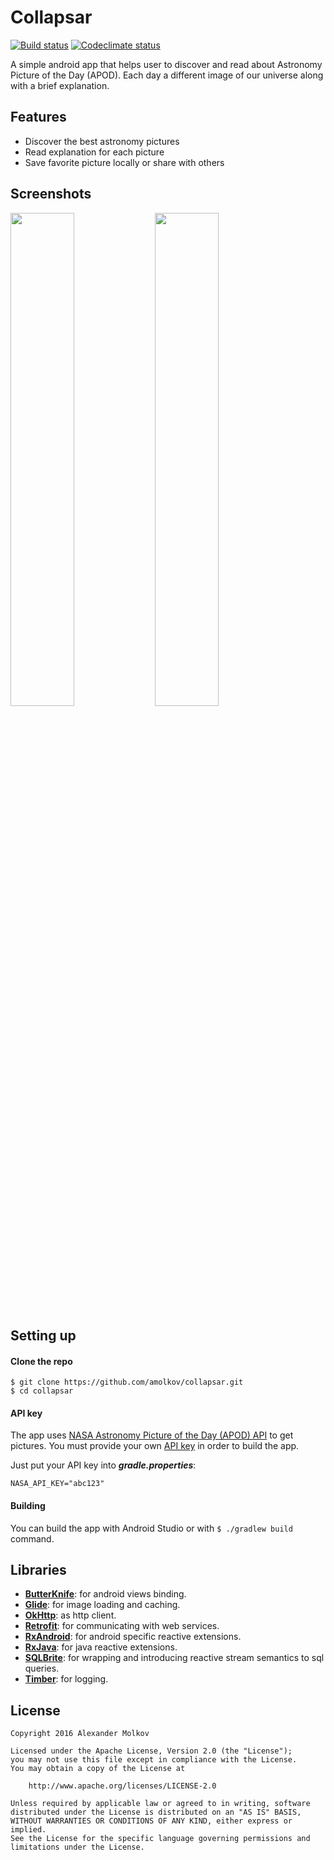# Collapsar

[![Build status](https://travis-ci.org/amolkov/collapsar.svg?branch=master)](https://travis-ci.org/amolkov/collapsar)
[![Codeclimate status](https://lima.codeclimate.com/github/amolkov/collapsar/badges/gpa.svg)](https://lima.codeclimate.com/github/amolkov/collapsar)

A simple android app that helps user to discover and read about Astronomy Picture of the Day (APOD). Each day a different image of our universe along with a brief explanation.

## Features

- Discover the best astronomy pictures
- Read explanation for each picture
- Save favorite picture locally or share with others

## Screenshots

<img width="45%" src=".github/screen1.png" /> <img width="45%" src=".github/screen2.png" />

## Setting up

#### Clone the repo

```
$ git clone https://github.com/amolkov/collapsar.git
$ cd collapsar
```

#### API key

The app uses [NASA Astronomy Picture of the Day (APOD) API](https://api.nasa.gov/api.html#apod) to get pictures. You must provide your own [API key](https://api.nasa.gov/index.html#apply-for-an-api-key) in order to build the app.

Just put your API key into **_gradle.properties_**:

```
NASA_API_KEY="abc123"
```

#### Building

You can build the app with Android Studio or with `$ ./gradlew build` command.

## Libraries

* [**ButterKnife**](https://github.com/JakeWharton/butterknife): for android views binding.
* [**Glide**](https://github.com/bumptech/glide): for image loading and caching.
* [**OkHttp**](https://github.com/square/okhttp): as http client.
* [**Retrofit**](https://github.com/square/retrofit): for communicating with web services.
* [**RxAndroid**](https://github.com/ReactiveX/RxAndroid): for android specific reactive extensions.
* [**RxJava**](https://github.com/ReactiveX/RxJava): for java reactive extensions.
* [**SQLBrite**](https://github.com/square/sqlbrite): for wrapping and introducing reactive stream semantics to sql queries.
* [**Timber**](https://github.com/JakeWharton/timber): for logging.

## License

    Copyright 2016 Alexander Molkov

    Licensed under the Apache License, Version 2.0 (the "License");
    you may not use this file except in compliance with the License.
    You may obtain a copy of the License at

        http://www.apache.org/licenses/LICENSE-2.0

    Unless required by applicable law or agreed to in writing, software
    distributed under the License is distributed on an "AS IS" BASIS,
    WITHOUT WARRANTIES OR CONDITIONS OF ANY KIND, either express or implied.
    See the License for the specific language governing permissions and
    limitations under the License.
